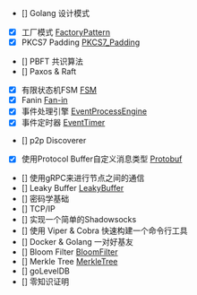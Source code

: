 - [] Golang 设计模式
- [x] 工厂模式 [FactoryPattern](FactoryPattern.md)
- [x] PKCS7 Padding [PKCS7_Padding](PKCS7_Padding.md)
- [] PBFT 共识算法
- [] Paxos & Raft
- [x] 有限状态机FSM [FSM](FSM.md)
- [x] Fanin [Fan-in](Fanin.md)
- [x] 事件处理引擎 [EventProcessEngine](EventProcessEngine.md)
- [x] 事件定时器 [EventTimer](EventTimer.md)
- [] p2p Discoverer
- [x] 使用Protocol Buffer自定义消息类型 [Protobuf](Protobuf.md)
- [] 使用gRPC来进行节点之间的通信
- [] Leaky Buffer [LeakyBuffer](LeakyBuffer.md)
- [] 密码学基础
- [] TCP/IP
- [] 实现一个简单的Shadowsocks
- [] 使用 Viper & Cobra 快速构建一个命令行工具
- [] Docker & Golang 一对好基友
- [] Bloom Filter [BloomFilter](BloomFilter.md)
- [] Merkle Tree [MerkleTree](MerkleTree.md)
- [] goLevelDB
- [] 零知识证明


